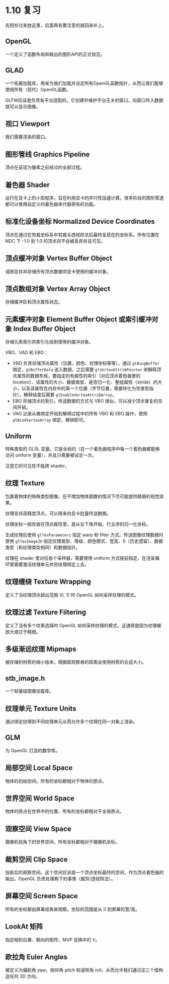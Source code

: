# 1.10 复习

先照抄过来放这里，后面再有要注意的就回来补上。

## OpenGL

一个定义了函数布局和输出的图形API的正式规范。

## GLAD

一个拓展加载库，用来为我们加载并设定所有OpenGL函数指针，从而让我们能够使用所有（现代）OpenGL函数。

GLFW应该是负责各平台适配的，它创建并维护平台无关的窗口，向窗口传入数据就可以显示图像。

## 视口 Viewport

我们需要渲染的窗口。

## 图形管线 Graphics Pipeline

顶点在呈现为像素之前经过的全部过程。

## 着色器 Shader

运行在显卡上的小型程序，旨在利用显卡的并行性加速计算。很多阶段的图形管道都可以使用自定义的着色器来代替原有的功能。

## 标准化设备坐标 Normalized Device Coordinates

顶点在通过在剪裁坐标系中剪裁与透视除法后最终呈现在的坐标系。所有位置在 NDC 下 -1.0 到 1.0 的顶点将不会被丢弃并且可见。

## 顶点缓冲对象 Vertex Buffer Object

调用显存并存储所有顶点数据供显卡使用的缓冲对象。

## 顶点数组对象 Vertex Array Object

存储缓冲区和顶点属性状态。

## 元素缓冲对象 Element Buffer Object 或索引缓冲对象 Index Buffer Object

存储元素索引供索引化绘制使用的缓冲对象。

VBO、VAO 和 EBO：

- VBO 负责存储顶点属性（位置、颜色、纹理坐标等等），通过 `glBingBuffer` 绑定，`glBufferData` 送入数据，之后需要 `glVertexAttribPointer` 来解释顶点属性的数据布局，要指定的有属性的索引（对应顶点着色器里的 location）、该属性的大小、数据类型、是否归一化、整组属性（stride）的大小，以及该属性在内存中的第一个位置（字节位置，需要转化为空类型指针）。解释结束后需要 `glEnableVertexAttribArray`。
- EBO 存储顶点的索引，传送数据的方式与 VBO 类似，可以减少顶点重复的空间开销。
- VAO 记录从被绑定开始到解绑过程中的所有 VBO 和 EBO 操作，使用 `glBindVertexArray` 绑定、解绑即可。

## Uniform

特殊类型的 GLSL 变量。它是全局的（在一个着色器程序中每一个着色器都能够访问 uniform 变量），并且只需要被设定一次。

注意它的可见性不能跨 shader。

## 纹理 Texture

包裹着物体的特殊类型图像，在不增加物体面数的情况下尽可能提供精细的视觉效果。

纹理支持高精度浮点，可以用来向显卡批量传送数据。

纹理坐标一般存放在顶点属性里，是从左下角开始、行主序的归一化坐标。

生成纹理后使用 `glTexParameteri` 指定 warp 和 filter 方式。传送图像纹理数据时使用 `glTexImage2D` 指定纹理类型、等级、颜色模式、宽高、0（历史遗留）、数据类型（和纹理类型相同）和数据指针。

纹理在 shader 里对应各个采样器，需要使用 uniform 方式提前指定，在渲染循环里需要激活纹理单元并将纹理绑定上去。


## 纹理缠绕 Texture Wrapping

定义了当纹理顶点超出范围 (0, 1) 时 OpenGL 如何采样纹理的模式。

## 纹理过滤 Texture Filtering

定义了当有多个纹素选择时 OpenGL 如何采样纹理的模式。这通常是因为纹理被放大或过于精细。

## 多级渐远纹理 Mipmaps

被存储的材质的缩小版本，根据距观察者的距离会使用材质的合适大小。

## stb_image.h

一个轻量级图像加载库。

## 纹理单元 Texture Units

通过绑定纹理到不同纹理单元从而允许多个纹理在同一对象上渲染。

## GLM

为 OpenGL 打造的数学库。

## 局部空间 Local Space

物体的初始空间。所有的坐标都相对于物体的原点。

## 世界空间 World Space

物体的原点在世界中的位置，所有的坐标都相对于全局原点。

## 观察空间 View Space

摄像机视角下的世界空间，所有坐标都相对于摄像机坐标。

## 裁剪空间 Clip Space

投影后的观察空间。这个空间应该是一个顶点坐标最终的空间，作为顶点着色器的输出。OpenGL 负责处理剩下的事情（裁剪/透视除法）。

## 屏幕空间 Screen Space

所有的坐标都由屏幕视角来观察。坐标的范围是从 0 到屏幕的宽/高。

## LookAt 矩阵

指定相机位置、朝向的矩阵，MVP 变换中的 V。

## 欧拉角 Euler Angles

被定义为偏航角 yaw，俯仰角 pitch 和滚转角 roll，从而允许我们通过这三个值构造任何 3D 方向。